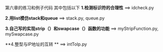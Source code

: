 第六章的练习和例子代码
其中包括以下
**1.检测标识符的合理性**
 ==> idcheck.py

**2.用list模仿stack和queue**
 ==> stack.py, queue.py

**3.自己写的实现strip（）和swapcase（）函数的功能** 
==> myStripFunction.py, mySwapcase.py

**4.整型与IP地址的互转 **
==> intToIp.py